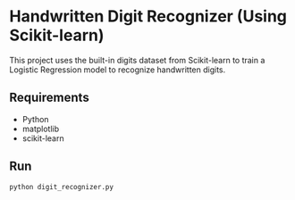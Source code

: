# Handwritten Digit Recognizer (Using Scikit-learn)

This project uses the built-in digits dataset from Scikit-learn to train a Logistic Regression model to recognize handwritten digits.

## Requirements

- Python
- matplotlib
- scikit-learn

## Run

```bash
python digit_recognizer.py
